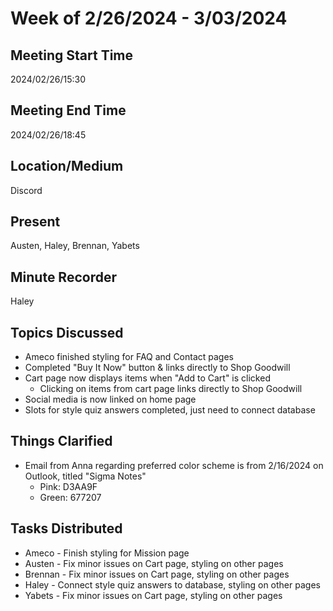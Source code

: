 # Week of 2/26/2024 - 3/03/2024

## Meeting Start Time
2024/02/26/15:30

## Meeting End Time
2024/02/26/18:45

## Location/Medium
Discord

## Present
Austen, Haley, Brennan, Yabets

## Minute Recorder
Haley

## Topics Discussed
* Ameco finished styling for FAQ and Contact pages
* Completed "Buy It Now" button & links directly to Shop Goodwill
* Cart page now displays items when "Add to Cart" is clicked
  * Clicking on items from cart page links directly to Shop Goodwill
* Social media is now linked on home page
* Slots for style quiz answers completed, just need to connect database

## Things Clarified
* Email from Anna regarding preferred color scheme is from 2/16/2024 on Outlook, titled "Sigma Notes"
  * Pink: D3AA9F
  * Green: 677207

## Tasks Distributed
* Ameco - Finish styling for Mission page
* Austen - Fix minor issues on Cart page, styling on other pages
* Brennan - Fix minor issues on Cart page, styling on other pages
* Haley - Connect style quiz answers to database, styling on other pages
* Yabets - Fix minor issues on Cart page, styling on other pages